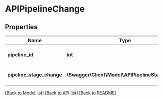 # APIPipelineChange

## Properties
Name | Type | Description | Notes
------------ | ------------- | ------------- | -------------
**pipeline_id** | **int** | ID of the new pipeline. | [optional] 
**pipeline_stage_change** | [**\Swagger\Client\Model\APIPipelineStageChange**](APIPipelineStageChange.md) | Initial stage of the pipeline. | [optional] 

[[Back to Model list]](../README.md#documentation-for-models) [[Back to API list]](../README.md#documentation-for-api-endpoints) [[Back to README]](../README.md)


